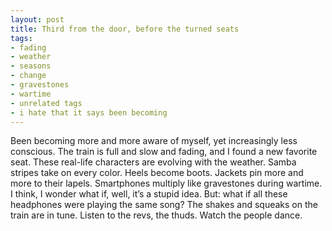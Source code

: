 ```yaml
---
layout: post
title: Third from the door, before the turned seats
tags:
- fading
- weather
- seasons
- change
- gravestones
- wartime
- unrelated tags
- i hate that it says been becoming
---
```

Been becoming more and more aware of myself, yet increasingly less conscious. The train is full and slow and fading, and I found a new favorite seat.
These real-life characters are evolving with the weather. Samba stripes take on every color. Heels become boots. Jackets pin more and more to their lapels. Smartphones multiply like gravestones during wartime.
I think, I wonder what if, well, it’s a stupid idea. But: what if all these headphones were playing the same song?
The shakes and squeaks on the train are in tune. Listen to the revs, the thuds. Watch the people dance.
